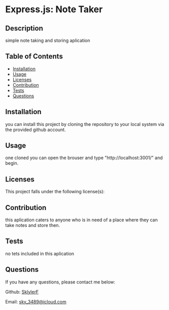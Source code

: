 # Express.js: Note Taker



## Description
simple note taking and storing aplication 

## Table of Contents
* [Installation](#installation)
* [Usage](#usage)
* [Licenses](#licenses)
* [Contribution](#contribution)
* [Tests](#tests)
* [Questions](#questions)

## Installation
you can install this project by cloning the repository to your local system via the provided github account. 

## Usage
one cloned you can open the brouser and type "http://localhost:3001/" and begin.

## Licenses
This project falls under the following license(s): 



## Contribution
this aplication caters to anyone who is in need of a place where they can take notes and store then. 

## Tests
no tets included in this aplication 

## Questions
If you have any questions, please contact me below: 


Github: [SklylerF](https://github.com/SklylerF) 

Email: sky_3489@icloud.com
